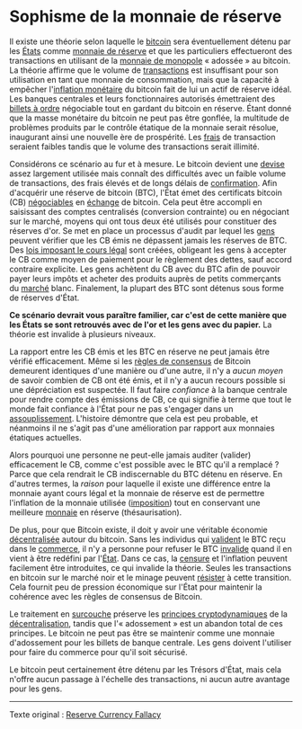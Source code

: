 Sophisme de la monnaie de réserve
=================================

Il existe une théorie selon laquelle le [bitcoin](ch101-glossary.md#bitcoin) sera éventuellement détenu par les [États](ch101-glossary.md#état) comme [monnaie de réserve](ch017-reservation-principle.md) et que les particuliers effectueront des transactions en utilisant de la [monnaie de monopole](ch005-money-taxonomy.md) « adossée » au bitcoin. La théorie affirme que le volume de [transactions](ch101-glossary.md#bitcoin) est insuffisant pour son utilisation en tant que monnaie de consommation, mais que la capacité à empêcher l'[inflation monétaire](https://fr.wikipedia.org/wiki/Cr%C3%A9ation_mon%C3%A9taire) du bitcoin fait de lui un actif de réserve idéal. Les banques centrales et leurs fonctionnaires autorisés émettraient des [billets à ordre](https://fr.wikipedia.org/wiki/Effet_de_commerce#Billet_%C3%A0_ordre) négociable tout en gardant du bitcoin en réserve. Étant donné que la masse monétaire du bitcoin ne peut pas être gonflée, la multitude de problèmes produits par le contrôle étatique de la monnaie serait résolue, inaugurant ainsi une nouvelle ère de prospérité. Les [frais](ch101-glossary.md#frais) de transaction seraient faibles tandis que le volume des transactions serait illimité.

Considérons ce scénario au fur et à mesure. Le bitcoin devient une [devise](https://fr.wikipedia.org/wiki/Devise_(monnaie)) assez largement utilisée mais connaît des difficultés avec un faible volume de transactions, des frais élevés et de longs délais de [confirmation](ch101-glossary.md#confirmation). Afin d'acquérir une réserve de bitcoin (BTC), l'État émet des certificats bitcoin (CB) [négociables](https://fr.wikipedia.org/wiki/Titre_de_cr%C3%A9ance_n%C3%A9gociable) en [échange](ch101-glossary.md#échange) de bitcoin. Cela peut être accompli en saisissant des comptes centralisés (conversion contrainte) ou en négociant sur le marché, moyens qui ont tous deux été utilisés pour constituer des réserves d'or. Se met en place un processus d'audit par lequel les [gens](ch101-glossary.md#personne) peuvent vérifier que les CB émis ne dépassent jamais les réserves de BTC. Des [lois imposant le cours légal](https://fr.wikipedia.org/wiki/Cours_l%C3%A9gal) sont créées, obligeant les gens à accepter le CB comme moyen de paiement pour le règlement des dettes, sauf accord contraire explicite. Les gens achètent du CB avec du BTC afin de pouvoir payer leurs impôts et acheter des produits auprès de petits commerçants du [marché](ch101-glossary.md#marché) blanc. Finalement, la plupart des BTC sont détenus sous forme de réserves d'État.

**Ce scénario devrait vous paraître familier, car c'est de cette manière que les États se sont retrouvés avec de l'or et les gens avec du papier.** La théorie est invalide à plusieurs niveaux.

La rapport entre les CB émis et les BTC en réserve ne peut jamais être vérifié efficacement. Même si les [règles de consensus](ch101-glossary.md#règles-de-consensus) de Bitcoin demeurent identiques d'une manière ou d'une autre, il n'y a *aucun moyen* de savoir combien de CB ont été émis, et il n'y a aucun recours possible si une dépréciation est suspectée. Il faut faire *confiance* à la banque centrale pour rendre compte des émissions de CB, ce qui signifie à terme que tout le monde fait confiance à l'État pour ne pas s'engager dans un [assouplissement](https://fr.wikipedia.org/wiki/Assouplissement_quantitatif). L'histoire démontre que cela est peu probable, et néanmoins il ne s'agit pas d'une amélioration par rapport aux monnaies étatiques actuelles.

Alors pourquoi une personne ne peut-elle jamais auditer (valider) efficacement le CB, comme c'est possible avec le BTC qu'il a remplacé ? Parce que cela rendrait le CB indiscernable du BTC détenu en réserve. En d'autres termes, la *raison* pour laquelle il existe une différence entre la monnaie ayant cours légal et la monnaie de réserve est de permettre l'inflation de la monnaie utilisée ([imposition](https://fr.wikipedia.org/wiki/Seigneuriage)) tout en conservant une meilleure [monnaie](https://fr.wikipedia.org/wiki/Loi_de_Gresham) en réserve (thésaurisation).

De plus, pour que Bitcoin existe, il doit y avoir une véritable économie [décentralisée](ch101-glossary.md#décentralisation) autour du bitcoin. Sans les individus qui [valident](ch101-glossary.md#validation) le BTC reçu dans le [commerce](ch101-glossary.md#commerce), il n'y a personne pour refuser le BTC [invalide](ch101-glossary.md#validité) quand il en vient à être redéfini par l'[État](ch087-fedcoin-objectives.md). Dans ce cas, la [censure](ch028-censorship-resistance-property.md) et l'inflation peuvent facilement être introduites, ce qui invalide la théorie. Seules les transactions en bitcoin sur le marché noir et le minage peuvent [résister](ch004-axiom-of-resistance.md) à cette transition. Cela fournit peu de pression économique sur l'État pour maintenir la cohérence avec les règles de consensus de Bitcoin.

Le traitement en [surcouche](ch101-glossary.md#surcouche) préserve les [principes cryptodynamiques](ch027-cryptodynamic-principles.md) de la [décentralisation](ch101-glossary.md#décentralisation), tandis que l'« adossement » est un abandon total de ces principes. Le bitcoin ne peut pas être se maintenir comme une monnaie d'adossement pour les billets de banque centrale. Les gens doivent l'utiliser pour faire du commerce pour qu'il soit sécurisé.

Le bitcoin peut certainement être détenu par les Trésors d'État, mais cela n'offre aucun passage à l'échelle des transactions, ni aucun autre avantage pour les gens.

---

Texte original : [Reserve Currency Fallacy](https://github.com/libbitcoin/libbitcoin-system/wiki/Reserve-Currency-Fallacy)